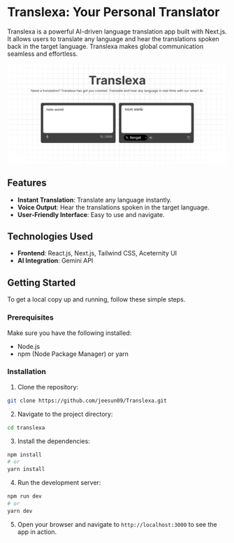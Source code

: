 # Translexa: Your Personal Translator

Translexa is a powerful AI-driven language translation app built with Next.js. It allows users to translate any language and hear the translations spoken back in the target language. Translexa makes global communication seamless and effortless.

![Translexa Home Page](./public/Translexa.png)

## Features
- **Instant Translation**: Translate any language instantly.
- **Voice Output**: Hear the translations spoken in the target language.
- **User-Friendly Interface**: Easy to use and navigate.

## Technologies Used
- **Frontend**: React.js, Next.js, Tailwind CSS, Aceternity UI
- **AI Integration**: Gemini API

## Getting Started

To get a local copy up and running, follow these simple steps.

### Prerequisites

Make sure you have the following installed:

- Node.js
- npm (Node Package Manager) or yarn

### Installation

1. Clone the repository:
```sh
git clone https://github.com/jeesun09/Translexa.git
```
2. Navigate to the project directory:
```sh
cd translexa
```
3. Install the dependencies:
```sh
npm install
# or
yarn install
```
4. Run the development server:
```sh
npm run dev
# or
yarn dev
```
5. Open your browser and navigate to `http://localhost:3000` to see the app in action.